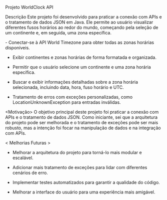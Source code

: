 Projeto WorldClock API


Descrição
Este projeto foi desenvolvido para praticar a conexão com APIs e o tratamento de dados JSON em Java. Ele permite ao usuário visualizar diferentes fusos horários ao redor do mundo, começando pela seleção de um continente e, em seguida, uma zona específica.

<Funcionalidades>
- Conectar-se à API World Timezone para obter todas as zonas horárias disponíveis.

- Exibir continentes e zonas horárias de forma formatada e organizada.

- Permitir que o usuário selecione um continente e uma zona horária específica.

- Buscar e exibir informações detalhadas sobre a zona horária selecionada, incluindo data, hora, fuso horário e UTC.

- Tratamento de erros com exceções personalizadas, como LocationUnknownException para entradas inválidas.

<Motivação>
O objetivo principal deste projeto foi praticar a conexão com APIs e o tratamento de dados JSON. Como iniciante, sei que a arquitetura do projeto pode ser melhorada e o
tratamento de exceções pode ser mais robusto, mas a intenção foi focar na manipulação de dados e na integração com APIs.

< Melhorias Futuras >
- Melhorar a arquitetura do projeto para torná-lo mais modular e escalável.

- Adicionar mais tratamento de exceções para lidar com diferentes cenários de erro.

- Implementar testes automatizados para garantir a qualidade do código.

- Melhorar a interface do usuário para uma experiência mais amigável.
